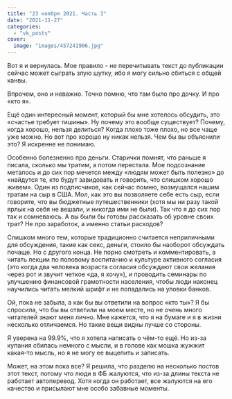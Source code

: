 ```yaml
---
title: "23 ноября 2021. Часть 3"
date: "2021-11-27"
categories: 
  - "vk_posts"
cover:
  image: "images/457241906.jpg"
---
```


Вот я и вернулась. Мое правило - не перечитывать текст до публикации сейчас может сыграть злую шутку, ибо я могу сильно сбиться с общей канвы.

Впрочем, оно и неважно. Точно помню, что там было про дочку. И про «кто я».

<!--more-->

Ещё один интересный момент, который бы мне хотелось обсудить, это «счастье требует тишины». Ну почему это вообще существует? Почему, когда хорошо, нельзя делиться? Когда плохо тоже плохо, но все чаще уже можно. Но вот про хорошо ну никак нельзя. Чем бы вы объяснили это? Я искренне не понимаю.

Особенно болезненно про деньги. Старички помнят, что раньше я писала, сколько мы тратим, а потом перестала. Мое подсознание металось и до сих пор мечется между «людям может быть полезно» до «найдутся те, кто будут завидовать и говорить, что слишком хорошо живем». Один из подписчиков, как сейчас помню, возмущался нашим тратам на сыр в США. Мол, как это вы позволяете себе есть сыр, если говорите, что вы бюджетные путешественники (хотя мы ни разу такой ярлык на себя не вешали, и никогда ими не были). Так что я до сих пор так и сомневаюсь. А вы были бы готовы рассказать об уровне своих трат? Не про заработок, а именно статьи расходов?

Слишком много тем, которые традиционно считается неприличными для обсуждения, такие как секс, деньги, стоило бы наоборот обсуждать почаще. Но с другого конца. Не порно смотреть и комментировать, а читать лекции по половому воспитанию и культуре активного согласия (это когда два человека возраста согласия обсуждают свои желания через рот и звучит четкое «да, я хочу»), и проводить семинары по улучшению финансовой грамотности населения, чтобы люди наконец научились читать мелкий шрифт и не попадались на уловки банков.

Ой, пока не забыла, а как бы вы ответили на вопрос «кто ты»? Я бы спросила, что бы вы ответили на моем месте, но не очень много читателей знают меня лично. Мне кажется, что я на бумаге и я в жизни несколько отличаемся. Но такие вещи видны лучше со стороны.

Я уверена на 99.9%, что я хотела написать о чём-то ещё. Но из-за купания сбилась немного с мысли, и в голове как мошка жужжит какая-то мысль, но я не могу ее выцепить и записать.

Может, на этом пока все? Я решила, что разделю на несколько постов этот текст, потому что люди в ФБ жалуются, что из-за длины текста не работает автоперевод. Хотя когда он работает, все жалуются на его качество и присылают мне особо забавные моменты.

